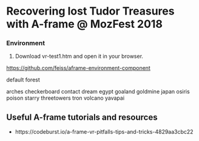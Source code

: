 # Recovering lost Tudor Treasures with A-frame @ MozFest 2018 </h1>

<h3> Environment </h3>

1. Download vr-test1.htm and open it in your browser. 

https://github.com/feiss/aframe-environment-component

default
forest

arches
checkerboard
contact
dream
egypt
goaland
goldmine
japan
osiris
poison
starry
threetowers
tron
volcano
yavapai

<h2> Useful A-frame tutorials and resources </h2>
<ul>
<li> https://codeburst.io/a-frame-vr-pitfalls-tips-and-tricks-4829aa3cbc22
</ul>
